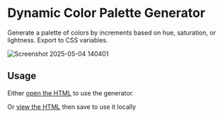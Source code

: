 # Dynamic Color Palette Generator

Generate a palette of colors by increments based on hue, saturation, or lightness. Export to CSS variables.

![Screenshot 2025-05-04 140401](https://github.com/user-attachments/assets/f1ebd16f-710f-47e3-9d3b-d6eb98cb98bb)

## Usage

Either [open the HTML](https://rawcdn.githack.com/dcog989/Dynamic-Color-Palette-Generator/24dc1fa8850a400c9def31898f72d23469584033/Dynamic%20Color%20Palette%20Generator.html) to use the generator.

Or [view the HTML](https://github.com/dcog989/Dynamic-Color-Palette-Generator/raw/refs/heads/main/Dynamic%20Color%20Palette%20Generator.html) then save to use it locally
